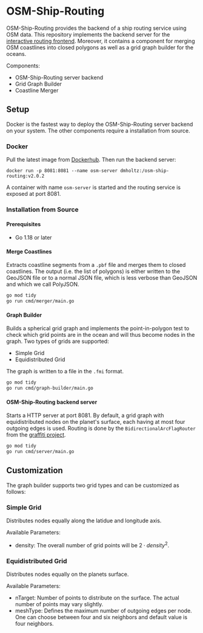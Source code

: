 # OSM-Ship-Routing

OSM-Ship-Routing provides the backend of a ship routing service using OSM data. This repository implements the backend server for the [interactive routing frontend](https://github.com/dmholtz/osm-ship-routing-gui).
Moreover, it contains a component for merging OSM coastlines into closed polygons as well as a grid graph builder for the oceans.

Components:

- OSM-Ship-Routing server backend
- Grid Graph Builder
- Coastline Merger

## Setup

Docker is the fastest way to deploy the OSM-Ship-Routing server backend on your system.
The other components require a installation from source.

### Docker

Pull the latest image from [Dockerhub](https://hub.docker.com/repository/docker/dmholtz/osm-ship-routing). Then run the backend server:

`docker run -p 8081:8081 --name osm-server dmholtz:/osm-ship-routing:v2.0.2`

A container with name `osm-server` is started and the routing service is exposed at port 8081.

### Installation from Source

#### Prerequisites

- Go 1.18 or later

#### Merge Coastlines

Extracts coastline segments from a `.pbf` file and merges them to closed coastlines.
The output (i.e. the list of polygons) is either written to the GeoJSON file or to a normal JSON file, which is less verbose than GeoJSON and which we call PolyJSON.

```bash
go mod tidy
go run cmd/merger/main.go
```

#### Graph Builder

Builds a spherical grid graph and implements the point-in-polygon test to check which grid points are in the ocean and will thus become nodes in the graph.
Two types of grids are supported:

- Simple Grid
- Equidistributed Grid

The graph is written to a file in the `.fmi` format.

```bash
go mod tidy
go run cmd/graph-builder/main.go
```

#### OSM-Ship-Routing backend server

Starts a HTTP server at port 8081.
By default, a grid graph with equidistributed nodes on the planet's surface, each having at most four outgoing edges is used.
Routing is done by the `BidirectionalArcFlagRouter` from the [graffiti project](https://github.com/dmholtz/graffiti).

```bash
go mod tidy
go run cmd/server/main.go
```

## Customization

The graph builder supports two grid types and can be customized as follows:

### Simple Grid

Distributes nodes equally along the latidue and longitude axis.

Available Parameters:

- density: The overall number of grid points will be $2 \cdot density^2$.

### Equidistributed Grid

Distributes nodes equally on the planets surface.

Available Parameters:

- nTarget: Number of points to distribute on the surface. The actual number of points may vary slightly.
- meshType: Defines the maximum number of outgoing edges per node. One can choose between four and six neighbors and default value is four neighbors.
